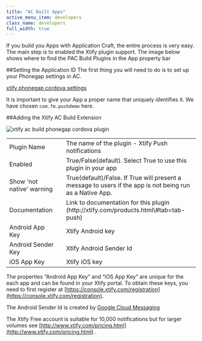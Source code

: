 ```yaml
---
title: "AC Built Apps"
active_menu_item: developers
class_name: developers
full_width: true
---
```


If you build you Apps with Application Craft, the entire process is very easy. The main step is to enabled the Xtify plugin support. The image below shows where to find the PAC Build Plugins in the App property bar

##Setting the Application ID
The first thing you will need to do is to set up your Phonegap settings in AC. 

[xtify phonegap cordova settings](xtify-pg-options.png)

It is important to give your App a proper name that uniquely identifies it. We have chosen `com.fm.pushdemo` here.

##Adding the Xtify AC Build Extension

![xtify ac build phonegap cordova plugin](/img/docs/xtify-plugin.png)

<table>
<tr>
<td width="182">
Plugin Name

</td>
<td width="20">

</td>
<td width="740">
The name of the plugin - Xtify Push notifications

</td>
</tr>
<tr>
<td width="182">
Enabled

</td>
<td width="20">

</td>
<td width="740">
True/False(default). Select True to use this plugin in your app

</td>
</tr>
<tr>
<td width="182">
Show 'not native' warning

</td>
<td width="20">

</td>
<td width="740">
True(default)/False. If True will present a message to users if the app is not being run as a Native App.

</td>
</tr>
<tr>
<td width="182">
Documentation

</td>
<td width="20">

</td>
<td width="740">
Link to documentation for this plugin (http://xtify.com/products.html\#tab=tab-push)

</td>
</tr>
<tr>
<td width="182">
Android App Key

</td>
<td width="20">

</td>
<td width="740">
Xtify Android key

</td>
</tr>
<tr>
<td width="182">
Android Sender Key

</td>
<td width="20">

</td>
<td width="740">
Xtify Android Sender Id

</td>
</tr>
<tr>
<td width="182">
iOS App Key

</td>
<td width="20">

</td>
<td width="740">
Xtify iOS key

</td>
</tr>
</table>

The properties “Android App Key” and “iOS App Key” are unique for the each app and can be found in your Xtify portal. To obtain these keys, you need to first register at [https://console.xtify.com/registration](https://console.xtify.com/registration).

The Android Sender Id is created by [Google Cloud Messaging](/developers/documentation/ac-mobile-build-phonegap/ac-mobile-build/ac-build-plugins/xtify-push-notifications/google-cloud-messaging)


The Xtify Free account is suitable for 10,000 notifications but for larger volumes see [http://www.xtify.com/pricing.html](http://www.xtify.com/pricing.html) .